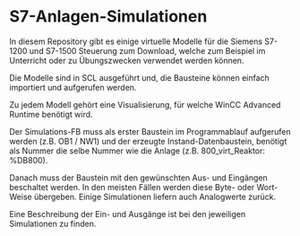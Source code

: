 # S7-Anlagen-Simulationen

In diesem Repository gibt es einige virtuelle Modelle für die Siemens S7-1200 und S7-1500 Steuerung zum Download, welche zum Beispiel im Unterricht oder zu Übungszwecken verwendet werden können.

Die Modelle sind in SCL ausgeführt und, die Bausteine können einfach importiert und aufgerufen werden.

Zu jedem Modell gehört eine Visualisierung, für welche WinCC Advanced Runtime benötigt wird.

Der Simulations-FB muss als erster Baustein im Programmablauf aufgerufen werden (z.B. OB1 / NW1) und der erzeugte Instand-Datenbaustein, benötigt als Nummer die selbe Nummer wie die Anlage (z.B. 800_virt_Reaktor: %DB800).

Danach muss der Baustein mit den gewünschten Aus- und Eingängen beschaltet werden. In den meisten Fällen werden diese Byte- oder Wort-Weise übergeben. Einige Simulationen liefern auch Analogwerte zurück.

Eine Beschreibung der Ein- und Ausgänge ist bei den jeweiligen Simulationen zu finden.

